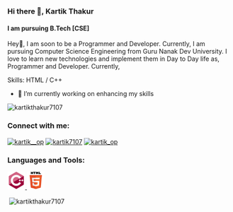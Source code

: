 ### Hi there 👋, **Kartik Thakur**
#### I am pursuing B.Tech [CSE]

Hey👋, I am soon to be a Programmer and Developer. Currently, I am pursuing Computer Science Engineering from Guru Nanak Dev University. I love to learn new technologies and implement them in Day to Day life as, Programmer and Developer. Currently, 

Skills: HTML / C++

- 🔭 I’m currently working on enhancing my skills


<p align="left"> <img src="https://komarev.com/ghpvc/?username=kartikthakur7107&label=Profile%20views&color=0e75b6&style=flat" alt="kartikthakur7107" /> </p>

<h3 align="left">Connect with me:</h3>
<p align="left">
<a href="https://twitter.com/kartik__op" target="blank"><img align="center" src="https://raw.githubusercontent.com/rahuldkjain/github-profile-readme-generator/master/src/images/icons/Social/twitter.svg" alt="kartik__op" height="30" width="40" /></a>
<a href="https://linkedin.com/in/kartik7107" target="blank"><img align="center" src="https://raw.githubusercontent.com/rahuldkjain/github-profile-readme-generator/master/src/images/icons/Social/linked-in-alt.svg" alt="kartik7107" height="30" width="40" /></a>
<a href="https://instagram.com/kartik_op" target="blank"><img align="center" src="https://raw.githubusercontent.com/rahuldkjain/github-profile-readme-generator/master/src/images/icons/Social/instagram.svg" alt="kartik_op" height="30" width="40" /></a>
</p>

<h3 align="left">Languages and Tools:</h3>
<p align="left"> <a href="https://www.w3schools.com/cpp/" target="_blank" rel="noreferrer"> <img src="https://raw.githubusercontent.com/devicons/devicon/master/icons/cplusplus/cplusplus-original.svg" alt="cplusplus" width="40" height="40"/> </a> <a href="https://www.w3.org/html/" target="_blank" rel="noreferrer"> <img src="https://raw.githubusercontent.com/devicons/devicon/master/icons/html5/html5-original-wordmark.svg" alt="html5" width="40" height="40"/> </a> </p>

<p>&nbsp;<img align="center" src="https://github-readme-stats.vercel.app/api?username=kartikthakur7107&show_icons=true&locale=en" alt="kartikthakur7107" /></p>
